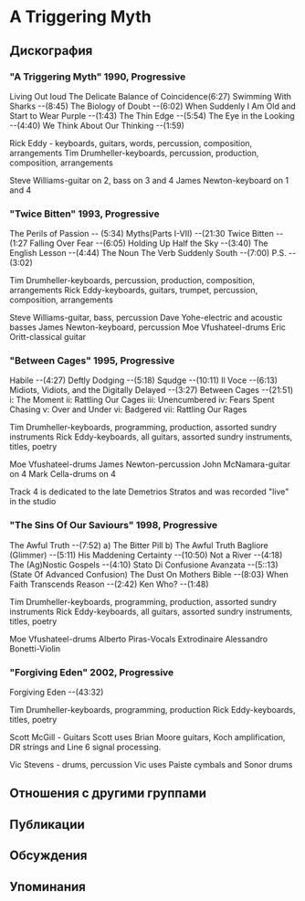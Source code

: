 # A Triggering Myth



## Дискография

### "A Triggering Myth" 1990, Progressive

Living Out loud 
The Delicate Balance of Coincidence(6:27) 
Swimming With Sharks --(8:45) 
The Biology of Doubt --(6:02) 
When Suddenly I Am Old and Start to Wear Purple --(1:43) 
The Thin Edge --(5:54) 
The Eye in the Looking --(4:40) 
We Think About Our Thinking --(1:59) 


Rick Eddy - keyboards, guitars, words, percussion, composition, arrangements 
Tim Drumheller-keyboards, percussion, production, composition, arrangements


 Steve Williams-guitar on 2, bass on 3 and 4 
James Newton-keyboard on 1 and 4 


### "Twice Bitten" 1993, Progressive

The Perils of Passion -- (5:34) 
Myths(Parts I-VII) --(21:30 
Twice Bitten --(1:27 
Falling Over Fear --(6:05) 
Holding Up Half the Sky --(3:40) 
The English Lesson --(4:44) 
The Noun 
The Verb 
Suddenly South --(7:00) 
P.S. --(3:02) 



Tim Drumheller-keyboards, percussion, production, composition, arrangements 
Rick Eddy-keyboards, guitars, trumpet, percussion, composition, arrangements


 Steve Williams-guitar, bass, percussion 
Dave Yohe-electric and acoustic basses 
James Newton-keyboard, percussion 
Moe Vfushateel-drums 
Eric Oritt-classical guitar 


### "Between Cages" 1995, Progressive

Habile --(4:27) 
Deftly Dodging --(5:18) 
Squdge --(10:11) 
Il Voce --(6:13) 
Midiots, Vidiots, and the 
Digitally Delayed --(3:27) 
Between Cages --(21:51)
i: The Moment
ii: Rattling Our Cages
iii: Unencumbered
iv: Fears Spent Chasing
v: Over and Under
vi: Badgered
vii: Rattling Our Rages 



Tim Drumheller-keyboards, programming, production, assorted sundry instruments 
Rick Eddy-keyboards, all guitars, assorted sundry instruments, titles, poetry
 

Moe Vfushateel-drums 
James Newton-percussion 
John McNamara-guitar on 4 
Mark Cella-drums on 4 


Track 4 is dedicated to the late Demetrios Stratos and was recorded "live" in the studio


### "The Sins Of Our Saviours" 1998, Progressive

The Awful Truth --(7:52)
a) The Bitter Pill
b) The Awful Truth 
Bagliore (Glimmer) --(5:11) 
His Maddening Certainty --(10:50) 
Not a River --(4:18) 
The (Ag)Nostic Gospels --(4:10) 
Stato Di Confusione Avanzata --(5::13)
(State Of Advanced Confusion) 
The Dust On Mothers Bible --(8:03) 
When Faith Transcends Reason --(2:42) 
Ken Who? --(1:48) 


Tim Drumheller-keyboards, programming, production, assorted sundry instruments 
Rick Eddy-keyboards, all guitars, assorted sundry instruments, titles, poetry
 

Moe Vfushateel-drums 
Alberto Piras-Vocals Extrodinaire
Alessandro Bonetti-Violin 



### "Forgiving Eden" 2002, Progressive

Forgiving Eden --(43:32) 

Tim Drumheller-keyboards, programming, production 
Rick Eddy-keyboards, titles, poetry

 Scott McGill - Guitars
Scott  uses Brian Moore guitars, Koch amplification, DR strings and Line 6 signal processing.

Vic Stevens - drums, percussion
Vic  uses Paiste cymbals and Sonor drums 




## Отношения с другими группами


## Публикации


## Обсуждения


## Упоминания

